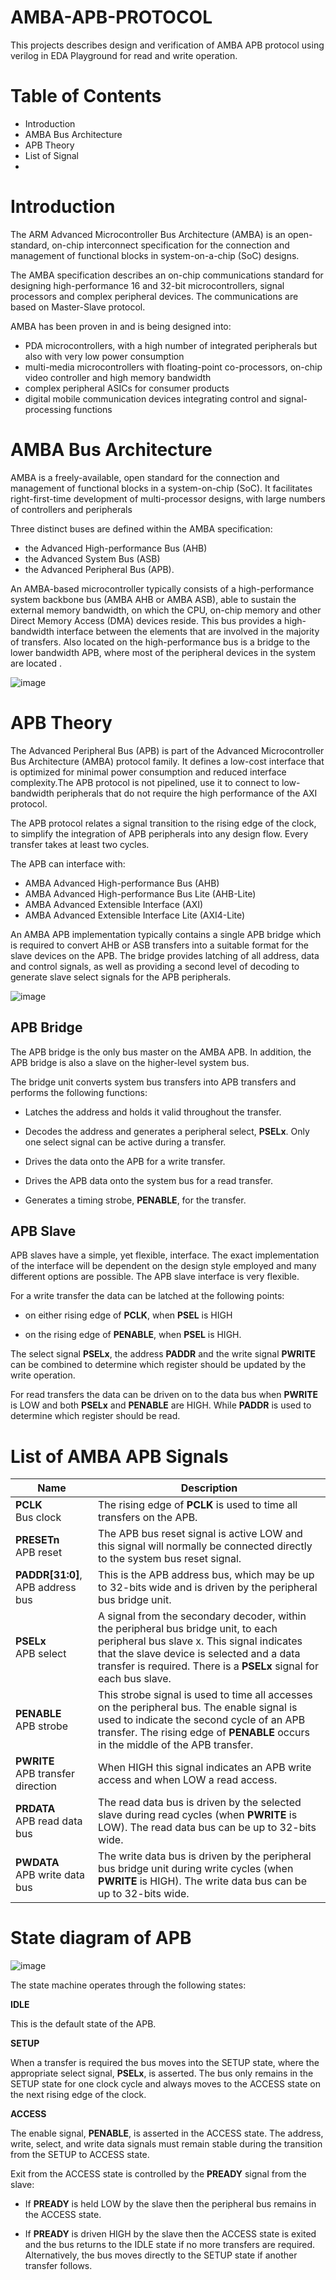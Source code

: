 # AMBA-APB-PROTOCOL
This projects describes design and verification of AMBA APB protocol using verilog in EDA Playground for read and write operation.

# Table of Contents
- Introduction
- AMBA Bus Architecture
- APB Theory
- List of Signal
-

# Introduction
 The ARM Advanced Microcontroller Bus Architecture (AMBA) is an open-standard, on-chip interconnect specification for the connection and management of functional blocks in system-on-a-chip (SoC) designs. 

The AMBA specification describes an on-chip communications standard for designing high-performance 16 and 32-bit microcontrollers, signal processors and complex peripheral devices. The communications are based on Master-Slave protocol.

AMBA has been proven in and is being designed into:

- PDA microcontrollers, with a high number of integrated peripherals but also with very low power consumption
- multi-media microcontrollers with floating-point co-processors, on-chip video controller and high memory bandwidth
- complex peripheral ASICs for consumer products
- digital mobile communication devices integrating control and signal-processing functions

# AMBA Bus Architecture
AMBA is a freely-available, open standard for the connection and management of functional blocks in a system-on-chip (SoC). It facilitates right-first-time development of multi-processor designs, with large numbers of controllers and peripherals

Three distinct buses are defined within the AMBA specification:

- the Advanced High-performance Bus (AHB)
- the Advanced System Bus (ASB)
- the Advanced Peripheral Bus (APB).

An AMBA-based microcontroller typically consists of a high-performance system backbone bus (AMBA AHB or AMBA ASB), able to sustain the external memory bandwidth, on which the CPU, on-chip memory and other Direct Memory Access (DMA) devices reside. This bus provides a high-bandwidth interface between the elements that are involved in the majority of transfers. Also located on the high-performance bus is a bridge to the lower bandwidth APB, where most of the peripheral devices in the system are located .

![image](https://user-images.githubusercontent.com/75358489/100890409-387c8200-34de-11eb-94ff-4838039f22ca.png)

# APB Theory

The Advanced Peripheral Bus (APB) is part of the Advanced Microcontroller Bus Architecture (AMBA) protocol family. It defines a low-cost interface that is optimized for minimal power consumption and reduced interface complexity.The APB protocol is not pipelined, use it to connect to low-bandwidth peripherals that do not require the high performance of the AXI protocol.

The APB protocol relates a signal transition to the rising edge of the clock, to simplify the integration of APB peripherals into any design flow. Every transfer takes at least two cycles.

The APB can interface with:

- AMBA Advanced High-performance Bus (AHB)
- AMBA Advanced High-performance Bus Lite (AHB-Lite)
- AMBA Advanced Extensible Interface (AXI)
- AMBA Advanced Extensible Interface Lite (AXI4-Lite)

An AMBA APB implementation typically contains a single APB bridge which is required to convert AHB or ASB transfers into a suitable format for the slave devices on the APB. The bridge provides latching of all address, data and control signals, as well as providing a second level of decoding to generate slave select signals for the APB peripherals.


![image](https://user-images.githubusercontent.com/75358489/100902304-c52d3d00-34ea-11eb-8759-c25103f85e7e.png)

## APB Bridge

The APB bridge is the only bus master on the AMBA APB. In addition, the APB bridge is also a slave on the higher-level system bus.

The bridge unit converts system bus transfers into APB transfers and performs the following functions:
-   Latches the address and holds it valid throughout the transfer.
    
-   Decodes the address and generates a peripheral select,  **PSELx**. Only one select signal can be active during a transfer.
    
-   Drives the data onto the APB for a write transfer.
    
-   Drives the APB data onto the system bus for a read transfer.
    
-   Generates a timing strobe,  **PENABLE**, for the transfer.

## APB Slave

APB slaves have a simple, yet flexible, interface. The exact implementation of the interface will be dependent on the design style employed and many different options are possible.
The APB slave interface is very flexible.

For a write transfer the data can be latched at the following points:

-   on either rising edge of  **PCLK**, when  **PSEL**  is HIGH
    
-   on the rising edge of  **PENABLE**, when  **PSEL**  is HIGH.
    

The select signal  **PSELx**, the address  **PADDR**  and the write signal  **PWRITE**  can be combined to determine which register should be updated by the write operation.

For read transfers the data can be driven on to the data bus when  **PWRITE**  is LOW and both  **PSELx**  and  **PENABLE**  are HIGH. While  **PADDR**  is used to determine which register should be read.


# List of AMBA APB Signals


|        Name        |Description                                                  |
|----------------          |-----------------------------------------------------------|
|**PCLK** <br> Bus clock         |The rising edge of **PCLK** is used to time all transfers on the APB.           |
|**PRESETn**  <br> APB reset        |The APB bus reset signal is active LOW and this signal will normally be connected directly to the system bus reset signal.
|**PADDR[31:0]**,<br>APB address bus          | This is the APB address bus, which may be up to 32-bits wide and is driven by the peripheral bus bridge unit.
|**PSELx** <br>	APB select		|A signal from the secondary decoder, within the peripheral bus bridge unit, to each peripheral bus slave x. This signal indicates that the slave device is selected and a data transfer is required. There is a **PSELx** signal for each bus slave.
|**PENABLE**<br>APB strobe |This strobe signal is used to time all accesses on the peripheral bus. The enable signal is used to indicate the second cycle of an APB transfer. The rising edge of **PENABLE** occurs in the middle of the APB transfer.
|**PWRITE**<br>APB transfer direction |When HIGH this signal indicates an APB write access and when LOW a read access.
|**PRDATA**<br>APB read data bus |The read data bus is driven by the selected slave during read cycles (when  **PWRITE**  is LOW). The read data bus can be up to 32-bits wide.
|**PWDATA**<br>APB write data bus |The write data bus is driven by the peripheral bus bridge unit during write cycles (when **PWRITE** is HIGH). The write data bus can be up to 32-bits wide.|

# State diagram of APB

![image](https://user-images.githubusercontent.com/75358489/100916578-f19d8500-34fb-11eb-8ac8-e0dd4905a173.png)



The state machine operates through the following states:

**IDLE**

This is the default state of the APB.

**SETUP**

When a transfer is required the bus moves into the SETUP state, where the appropriate select signal,  **PSELx**, is asserted. The bus only remains in the SETUP state for one clock cycle and always moves to the ACCESS state on the next rising edge of the clock.

**ACCESS**

The enable signal,  **PENABLE**, is asserted in the ACCESS state. The address, write, select, and write data signals must remain stable during the transition from the SETUP to ACCESS state.

Exit from the ACCESS state is controlled by the  **PREADY**  signal from the slave:

-   If  **PREADY**  is held LOW by the slave then the peripheral bus remains in the ACCESS state.
    
-   If  **PREADY**  is driven HIGH by the slave then the ACCESS state is exited and the bus returns to the IDLE state if no more transfers are required. Alternatively, the bus moves directly to the SETUP state if another transfer follows.







